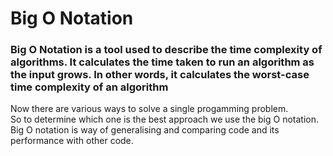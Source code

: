 # Big O Notation

### Big O Notation is a tool used to describe the time complexity of algorithms. It calculates the time taken to run an algorithm as the input grows. In other words, it calculates the worst-case time complexity of an algorithm  
Now there are various ways to solve a single progamming problem.  
So to determine which one is the best approach we use the big O notation.  
Big O notation is way of generalising and comparing code and its performance with other code.  
